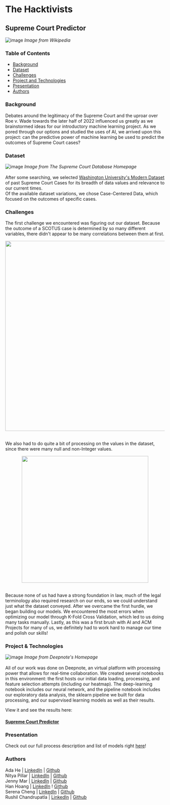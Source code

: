 # The Hacktivists
## Supreme Court Predictor
![image](https://user-images.githubusercontent.com/86854157/213305775-61c3d014-33db-4316-a4ae-07cbb8a7332f.png)
*Image from Wikipedia*
### Table of Contents
* [Background](https://github.com/acmucsd-projects/fa22-ai-team-1/blob/main/README.md#background)
* [Dataset](https://github.com/acmucsd-projects/fa22-ai-team-1/blob/main/README.md#dataset)
* [Challenges](https://github.com/acmucsd-projects/fa22-ai-team-1/main/README.md#challenges)
* [Project and Technologies](https://github.com/acmucsd-projects/fa22-ai-team-1/blob/main/README.md#project--technologies)
* [Presentation](https://github.com/acmucsd-projects/fa22-ai-team-1/blob/main/README.md#presentation)
* [Authors](https://github.com/acmucsd-projects/fa22-ai-team-1/blob/main/README.md#authors)

### Background
Debates around the legitimacy of the Supreme Court and the uproar over Roe v. Wade towards the later half of 2022 influenced us greatly as we brainstormed ideas for our introductory machine learning project. As we pored through our options and studied the uses of AI, we arrived upon this project: can the predictive power of machine learning be used to predict the outcomes of Supreme Court cases?

### Dataset
![image](https://user-images.githubusercontent.com/86854157/213307112-7b2fbc98-d049-4423-9af3-405c7d3855c1.png)
*Image from The Supreme Court Database Homepage* <br /> <br />
After some searching, we selected [Washington University's Modern Dataset](http://scdb.wustl.edu/data.php) of past Supreme Court Cases for its breadth of data values and relevance to our current times. <br />
Of the available dataset variations, we chose Case-Centered Data, which focused on the outcomes of specific cases. 

### Challenges
The first challenge we encountered was figuring out our dataset. Because the outcome of a SCOTUS case is determined by so many different variables, there didn't appear to be many correlations between them at first.
<br /> <p align="center"> <img src="https://user-images.githubusercontent.com/86854157/213310071-bf3acf1d-b520-496b-b5e2-6eeb4d4434ff.png" width="600"> </p> <br />
We also had to do quite a bit of processing on the values in the dataset, since there were many null and non-Integer values.
<br /> <p align="center"> <img src="https://user-images.githubusercontent.com/86854157/213310173-c7aaf4ee-06a2-4fe6-91a7-4f374f982f37.png" width="400"> </p> <br />
Because none of us had have a strong foundation in law, much of the legal terminology also required research on our ends, so we could understand just what the dataset conveyed.
After we overcame the first hurdle, we began building our models. We encountered the most errors when optimizing our model through K-Fold Cross Validation, which led to us doing many tasks manually.
Lastly, as this was a first brush with AI and ACM Projects for many of us, we definitely had to work hard to manage our time and polish our skills!

### Project & Technologies
![image](https://user-images.githubusercontent.com/86854157/213307361-5441f828-9b43-40bb-957c-546a5deba0c5.png)
*Image from Deepnote's Homepage* <br /> <br />
All of our work was done on Deepnote, an virtual platform with processing power that allows for real-time collaboration. We created several notebooks in this environment: the first hosts our initial data loading, processing, and feature selection attempts (including our heatmap). The deep-learning notebook includes our neural network, and the pipeline notebook includes our exploratory data analysis, the sklearn pipeline we built for data processing, and our supervised learning models as well as their results. 

View it and see the results here:  
#### [Supreme Court Predictor](https://deepnote.com/join-team?token=02d34e715c9e4f6)

### Presentation
Check out our full process description and list of models right [here](https://docs.google.com/presentation/d/1qANpLZvhv5F0lOkbUxtlJU5UF4KqsDzuy0Dy6E2BG-0/edit?usp=sharing)!

### Authors
Ada He | [LinkedIn](https://www.linkedin.com/in/adahe0908/) | [Github](https://github.com/adahe8) <br />
Nitya Pillar | [LinkedIn](https://www.linkedin.com/in/nitya-p-087b431ab) | [Github](https://github.com/nbpillai) <br /> 
Jenny Mar | [LinkedIn](www.linkedin.com/in/jenny-mar-13158225a) | [Github](https://github.com/jennymar) <br />
Han Hoang | [LinkedIn](https://www.linkedin.com/in/hanhoangia/) ! [Github](https://github.com/hanhoangia) <br />
Serena Cheng | [LinkedIn](www.linkedin.com/in/serenachen6) | [Github](https://github.com/schen126)  <br />
Rushil Chandrupatla | [LinkedIn](https://www.linkedin.com/in/rushil-chandrupatla-1aaa34205/) | [Github](https://github.com/rushilcs)  <br />
